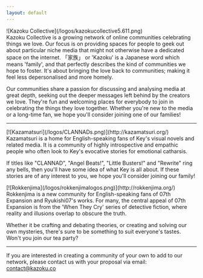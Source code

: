 ```yaml
---
layout: default
---
```

<div class="logo" markdown="1">
![Kazoku Collective](/logos/kazokucollective5.611.png)
</div>
Kazoku Collective is a growing network of online communities celebrating things we love. Our focus is on providing spaces for people to geek out about particular niche media that might not otherwise have a dedicated space on the internet. 「家族」 or 'Kazoku' is a Japanese word which means 'family', and that perfectly describes the kind of communities we hope to foster. It's about bringing the love back to communities; making it feel less depersonalised and more homely.

Our communities share a passion for discussing and analysing media at great depth, seeking out the deeper messages left behind by the creators we love. They're fun and welcoming places for everybody to join in celebrating the things they love together. Whether you're new to the media or a long-time fan, we hope you'll consider joining one of our families!

<hr />

<div class="row">
<div class="col-md-6 col-sm-12" markdown="1">

<div class="community">
  <div class="logo" markdown="1">
 [![Kazamatsuri](/logos/CLANNADs.png)](http://kazamatsuri.org/)
  </div>

  <div class="description" markdown="1">
  Kazamatsuri is a home for English-speaking fans of Key's visual novels and related media. It is a community of highly introspective and empathic people who often look to Key's evocative stories for emotional catharsis.
  
  If titles like "CLANNAD", "Angel Beats!", "Little Busters!" and "Rewrite" ring any bells, then you'll have some idea of what Key is all about. If these stories are of any interest to you, we hope you'll consider joining our family!
  </div>
</div>

</div>

<div class="col-md-6 col-sm-12" markdown="1">

<div class="community">
  <div class="logo" markdown="1">
  [![Rokkenjima](/logos/rokkenjimalogos.png)](http://rokkenjima.org/)
  </div>

  <div class="description" markdown="1">
  Rokkenjima is a new community for English-speaking fans of 07th Expansion and Ryukishi07's works. For many, the central appeal of 07th Expansion is from the 'When They Cry' series of detective fiction, where reality and illusions overlap to obscure the truth.
  
  Whether it be crafting and debating theories, or creating and solving our own mysteries, there's sure to be something to suit everyone's tastes. Won't you join our tea party?
  </div>
</div>

</div>
</div>

<hr />

If you are interested in creating a community of your own to add to our network, please contact us with your proposal via email: [contact@kazoku.co](mailto:contact@kazoku.co)
